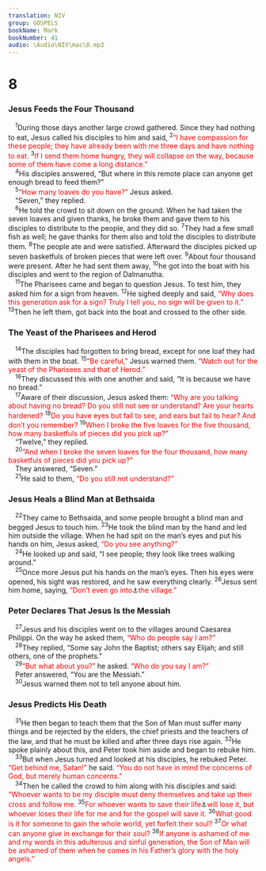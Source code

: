 ```yaml
---
translation: NIV
group: GOSPELS
bookName: Mark 
bookNumber: 41
audio: \Audio\NIV\mac\8.mp3
---
```


<div class="title"><h1>8</h1><h3>Jesus Feeds the Four Thousand </h3></div>
<span class="verse mac_8_1"> <sup>1</sup>During those days another large crowd gathered. Since they had nothing to eat, Jesus called his disciples to him and said, </span>
<span class="verse mac_8_2"><sup>2</sup><font color="red">“I have compassion for these people; they have already been with me three days and have nothing to eat.</font></span>
<span class="verse mac_8_3"><sup>3</sup><font color="red">If I send them home hungry, they will collapse on the way, because some of them have come a long distance.”</font><br/></span>
<span class="verse mac_8_4"> <sup>4</sup>His disciples answered, “But where in this remote place can anyone get enough bread to feed them?” <br/></span>
<span class="verse mac_8_5"> <sup>5</sup><font color="red">“How many loaves do you have?”</font> Jesus asked. <br/> “Seven,” they replied. <br/></span>
<span class="verse mac_8_6"> <sup>6</sup>He told the crowd to sit down on the ground. When he had taken the seven loaves and given thanks, he broke them and gave them to his disciples to distribute to the people, and they did so. </span>
<span class="verse mac_8_7"><sup>7</sup>They had a few small fish as well; he gave thanks for them also and told the disciples to distribute them. </span>
<span class="verse mac_8_8"><sup>8</sup>The people ate and were satisfied. Afterward the disciples picked up seven basketfuls of broken pieces that were left over. </span>
<span class="verse mac_8_9"><sup>9</sup>About four thousand were present. After he had sent them away, </span>
<span class="verse mac_8_10"><sup>10</sup>he got into the boat with his disciples and went to the region of Dalmanutha. <br/></span>
<span class="verse mac_8_11"> <sup>11</sup>The Pharisees came and began to question Jesus. To test him, they asked him for a sign from heaven. </span>
<span class="verse mac_8_12"><sup>12</sup>He sighed deeply and said, <font color="red">“Why does this generation ask for a sign? Truly I tell you, no sign will be given to it.”</font></span>
<span class="verse mac_8_13"><sup>13</sup>Then he left them, got back into the boat and crossed to the other side. <br/></span>
<div class="title"><h3>The Yeast of the Pharisees and Herod </h3></div>
<span class="verse mac_8_14"> <sup>14</sup>The disciples had forgotten to bring bread, except for one loaf they had with them in the boat. </span>
<span class="verse mac_8_15"><sup>15</sup><font color="red">“Be careful,”</font> Jesus warned them. <font color="red">“Watch out for the yeast of the Pharisees and that of Herod.”</font><br/></span>
<span class="verse mac_8_16"> <sup>16</sup>They discussed this with one another and said, “It is because we have no bread.” <br/></span>
<span class="verse mac_8_17"> <sup>17</sup>Aware of their discussion, Jesus asked them: <font color="red">“Why are you talking about having no bread? Do you still not see or understand? Are your hearts hardened?</font></span>
<span class="verse mac_8_18"><sup>18</sup><font color="red">Do you have eyes but fail to see, and ears but fail to hear? And don’t you remember?</font></span>
<span class="verse mac_8_19"><sup>19</sup><font color="red">When I broke the five loaves for the five thousand, how many basketfuls of pieces did you pick up?”</font><br/> “Twelve,” they replied. <br/></span>
<span class="verse mac_8_20"> <sup>20</sup><font color="red">“And when I broke the seven loaves for the four thousand, how many basketfuls of pieces did you pick up?”</font><br/> They answered, “Seven.” <br/></span>
<span class="verse mac_8_21"> <sup>21</sup>He said to them, <font color="red">“Do you still not understand?”</font><br/></span>
<div class="title"><h3>Jesus Heals a Blind Man at Bethsaida </h3></div>
<span class="verse mac_8_22"> <sup>22</sup>They came to Bethsaida, and some people brought a blind man and begged Jesus to touch him. </span>
<span class="verse mac_8_23"><sup>23</sup>He took the blind man by the hand and led him outside the village. When he had spit on the man’s eyes and put his hands on him, Jesus asked, <font color="red">“Do you see anything?”</font><br/></span>
<span class="verse mac_8_24"> <sup>24</sup>He looked up and said, “I see people; they look like trees walking around.” <br/></span>
<span class="verse mac_8_25"> <sup>25</sup>Once more Jesus put his hands on the man’s eyes. Then his eyes were opened, his sight was restored, and he saw everything clearly. </span>
<span class="verse mac_8_26"><sup>26</sup>Jesus sent him home, saying, <font color="red">“Don’t even go into</font><a data-toggle="tooltip" data-placement="bottom" title="Some manuscripts go and tell anyone in">⚓</a><font color="red">the village.”</font><br/></span>
<div class="title"><h3>Peter Declares That Jesus Is the Messiah </h3></div>
<span class="verse mac_8_27"> <sup>27</sup>Jesus and his disciples went on to the villages around Caesarea Philippi. On the way he asked them, <font color="red">“Who do people say I am?”</font><br/></span>
<span class="verse mac_8_28"> <sup>28</sup>They replied, “Some say John the Baptist; others say Elijah; and still others, one of the prophets.” <br/></span>
<span class="verse mac_8_29"> <sup>29</sup><font color="red">“But what about you?”</font> he asked. <font color="red">“Who do you say I am?”</font><br/> Peter answered, “You are the Messiah.” <br/></span>
<span class="verse mac_8_30"> <sup>30</sup>Jesus warned them not to tell anyone about him. <br/></span>
<div class="title"><h3>Jesus Predicts His Death </h3></div>
<span class="verse mac_8_31"> <sup>31</sup>He then began to teach them that the Son of Man must suffer many things and be rejected by the elders, the chief priests and the teachers of the law, and that he must be killed and after three days rise again. </span>
<span class="verse mac_8_32"><sup>32</sup>He spoke plainly about this, and Peter took him aside and began to rebuke him. <br/></span>
<span class="verse mac_8_33"> <sup>33</sup>But when Jesus turned and looked at his disciples, he rebuked Peter. <font color="red">“Get behind me, Satan!”</font> he said. <font color="red">“You do not have in mind the concerns of God, but merely human concerns.”</font><br/></span>
<span class="verse mac_8_34"> <sup>34</sup>Then he called the crowd to him along with his disciples and said: <font color="red">“Whoever wants to be my disciple must deny themselves and take up their cross and follow me.</font></span>
<span class="verse mac_8_35"><sup>35</sup><font color="red">For whoever wants to save their life</font><a data-toggle="tooltip" data-placement="bottom" title="The Greek word means either life or soul ; also in verses 36 and 37.">⚓</a><font color="red">will lose it, but whoever loses their life for me and for the gospel will save it.</font></span>
<span class="verse mac_8_36"><sup>36</sup><font color="red">What good is it for someone to gain the whole world, yet forfeit their soul?</font></span>
<span class="verse mac_8_37"><sup>37</sup><font color="red">Or what can anyone give in exchange for their soul?</font></span>
<span class="verse mac_8_38"><sup>38</sup><font color="red">If anyone is ashamed of me and my words in this adulterous and sinful generation, the Son of Man will be ashamed of them when he comes in his Father’s glory with the holy angels.”</font><br/></span>
